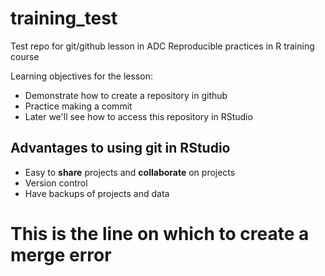 # training_test
Test repo for git/github lesson in ADC Reproducible practices in R training course


Learning objectives for the lesson: 
 - Demonstrate how to create a repository in github
 - Practice making a commit 
 - Later we'll see how to access this repository in RStudio

## Advantages to using git in RStudio 

 - Easy to **share** projects and **collaborate** on projects 
 - Version control
 - Have backups of projects and data 


# This is the line on which to create a merge error 
